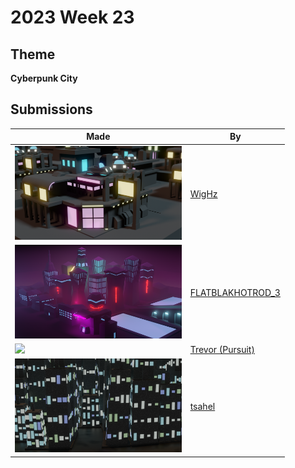 # 2023 Week 23


## Theme

**Cyberpunk City**


## Submissions

| Made | By |
|------|----|
| <img src="./WigHz/weekly_modelling_challange_03.PNG" height="150" /> | [WigHz](./WigHz/) |
| <img src="./FLATBLAKHOTROD_3/Cyber_city_15.png" height="150" /> | [FLATBLAKHOTROD_3](./FLATBLAKHOTROD_3/) |
| <img src="./TrevorPursuit/CyberpunkAlleyway.gif" height="150" /> | [Trevor (Pursuit)](./TrevorPursuit/) |
| <img src="./tsahel/cyberpunkcity3.png" height="150" /> | [tsahel](./tsahel/) |

